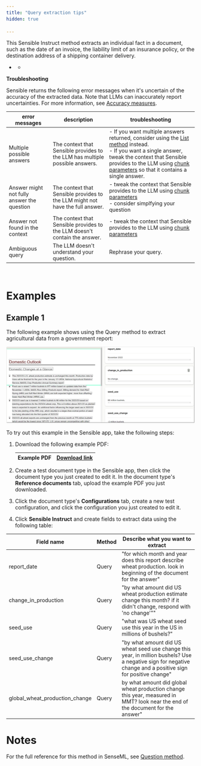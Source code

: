 ```yaml
---
title: "Query extraction tips"
hidden: true

---
```


This Sensible Instruct method extracts an individual fact in a document, such as the date of an invoice, the liability limit of an insurance policy, or the destination address of a shipping container delivery.

- - 

    

**Troubleshooting**

Sensible returns the following error messages when it's uncertain of the accuracy of the extracted data. Note that LLMs can inaccurately report uncertainties. For more information, see [Accuracy measures](doc:accuracy-measures).

| error messages                             | description                                                  | troubleshooting                                              |
| ------------------------------------------ | ------------------------------------------------------------ | ------------------------------------------------------------ |
| Multiple possible answers                  | The context that Sensible provides to the LLM has multiple possible answers. | - If you want multiple answers returned, consider using the [List method](doc:list-tips) instead.<br/>- If you want a single answer, tweak the context that Sensible provides to the LLM using  [chunk parameters](doc:question#parameters) so that it contains a single answer. |
| Answer might not fully answer the question | The context that Sensible provides to the LLM might not have the full answer. | - tweak the context that Sensible provides to the LLM using  [chunk parameters](doc:question#parameters) <br/> - consider simplfying your question |
| Answer not found in the context            | The context that Sensible provides to the LLM doesn't contain the answer. | - tweak the context that Sensible provides to the LLM using  [chunk parameters](doc:question#parameters) <br/> |
| Ambiguous query                            | The LLM doesn't understand your question.                    | Rephrase your query.                                         |

​    



Examples
===

Example 1
---

The following example shows using the Query method to extract agricultural data from a government report:

![Click to enlarge](https://raw.githubusercontent.com/sensible-hq/sensible-docs/main/readme-sync/assets/v0/images/final/question_instruct.png)

To try out this example in the Sensible app, take the following steps: 

1. Download the following example PDF:

   | Example PDF | [Download link](https://raw.githubusercontent.com/sensible-hq/sensible-docs/main/readme-sync/assets/v0/pdfs/summarizer_crop.pdf) |
   | ----------- | ------------------------------------------------------------ |

2. Create a test document type in the Sensible app, then click the document type you just created to edit it. In the document type's **Reference documents** tab, upload the example PDF you just downloaded.

3. Click the document type's **Configurations** tab, create a new test configuration, and click the configuration you just created to edit it.

4. Click **Sensible Instruct** and create fields to extract data using the following table:

| Field name                     | Method | Describe what you want to extract                            |
| ------------------------------ | ------ | ------------------------------------------------------------ |
| report_date                    | Query  | "for which month and year does this report describe wheat production. look in beginning of the document for the answer" |
| change_in_production           | Query  | "by what amount did US wheat production estimate change this month? if it didn't change, respond with 'no change'"" |
| seed_use                       | Query  | "what was US wheat seed use this year in the US in millions of bushels?" |
| seed_use_change                | Query  | "by what amount did US wheat seed use change this year, in million bushels? Use a negative sign for negative change and a positive sign for positive change" |
| global_wheat_production_change | Query  | by what amount did global wheat production change this year, measured in MMT? look near the end of the document for the answer" |

Notes
===

For the full reference for this method in SenseML, see [Question method](doc:question).